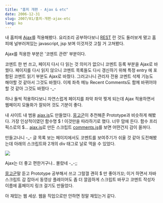 ```yaml
---
title: "홈피 개편 - Ajax & etc"
date: 2006-12-31
slug: 2007/01/홈피-개편-ajax-etc
lang: ko
---
```


내 홈피에 [Ajax](http://en.wikipedia.org/wiki/Ajax_%28programming%29)를 적용해봤다. 요리조리 공부하다보니 [REST](http://en.wikipedia.org/wiki/REST) 란 것도 둘러보게 됐고 
홈피에 널부러져있는 javascript, jsp 보며 이것저것 고칠 거 고쳐봤다.

Ajax를 적용한 부분은 '코멘트 관련' 부분이다. 

코멘트 한 번 쓰고, 페이지 다시 다 읽는 것 의미가 없으니 코멘트 등록 부분을 Ajax로 바꿨다.
페이지를 다시 읽지 않으니 코멘트 목록들도 다시 갱신하기 위해 특정 entry 에 포함된 코멘트 읽기 부분도 Ajax로 바꿨다. 그러고나니 관리자 전용 코멘트 삭제 기능도 해야할 것 같아서 그것도 바꿨다.
이제 좌측 메뉴 Recent Comments도 함께 바뀌어야 할 것 같아 그것도 바꿨다 -_-

하나 둘씩 적용하다보니 자연스럽게 페이지를 좌악 좌악 찢게 되는데 Ajax 적용하면서 웹페이지 모듈화가 잘되어 것도 기분이 좋다.

내 사이트 내 범용 [ajax.js](/files/ajax.js.html)도 만들었다. [뭉고군](http://munggo.tistory.com)이 추천해준 Prototype과 비슷하게 해봤다. 
가장 인상적이였던 함수명 $ ! 이것만을 따라하기로 했다. 너무 맘에 든다. 함수 프리픽스로의 $...
[ajax.js](/files/ajax.js.html)로 만든 스크립트 [comments.js](/files/comments.js.html)를 보면 어떤건지 감이 올꺼다.

만들고나니 -_- 글 목록 보는 페이지에서도 코멘트를 보여주기가 쉬울 것 같아 도전해봤는데 아래의 스크립트와 2개의 div 태그로 날로 먹을 수 있었다.

![](/img/bloglist_ajax.png)

Ajax는 더 좋고 편한거구나.. 몰랐네 -_-;;

[뭉고군](http://munggo.tistory.com)말 듣고 Prototype 공부해서 쓰고 그럴껄 괜히 $ 만 좋아가꼬;
이거 하면서 자바스크립트 감 잡아서 동영상 플레이어도 좀 더 깔끔하게 스크립트 바꾸고 코멘트 작성자 이름에 홈페이지 링크 걸기도 만들었다.

아 재밌는 웹 세상. 웹을 직업으로만 안하면 정말 재밌는거 같다.
